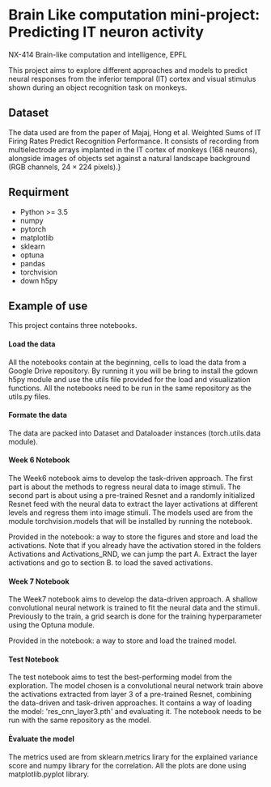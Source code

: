 # Brain Like computation mini-project: Predicting IT neuron activity
NX-414 Brain-like computation and intelligence, EPFL

This project aims to explore different approaches and models to predict neural responses from the inferior temporal (IT) cortex and visual stimulus shown during an 
object recognition task on monkeys.

## Dataset
The data used are from the paper of Majaj, Hong et al. Weighted Sums of IT Firing Rates Predict Recognition Performance. It consists of recording from multielectrode arrays implanted in the IT cortex of monkeys (168 neurons),
alongside images of objects set against a natural landscape background (RGB channels, $24\times224$ pixels).}

## Requirment
- Python >= 3.5
- numpy
- pytorch
- matplotlib
- sklearn
- optuna
- pandas
- torchvision
- down h5py

## Example of use
This project contains three notebooks. 

#### Load the data
All the notebooks contain at the beginning, cells to load the data from a Google Drive repository. 
By running it you will be bring to install the gdown h5py module and use the utils file provided for the load and visualization functions. 
All the notebooks need to be run in the same repository as the utils.py files.

#### Formate the data
The data are packed into Dataset and Dataloader instances (torch.utils.data module).  

#### Week 6 Notebook

The Week6 notebook aims to develop the task-driven approach. The first part is about the methods to regress neural data to image stimuli. The second part is about using a pre-trained Resnet and a randomly initialized Resnet feed with the neural data to extract the layer activations at different levels and regress them into image stimuli. 
The models used are from the module torchvision.models that will be installed by running the notebook.

Provided in the notebook: a way to store the figures and store and load the activations. 
Note that if you already have the activation stored in the folders Activations and Activations_RND, we can jump the part A. Extract the layer activations and go to section B. to load the saved activations.

#### Week 7 Notebook
The Week7 notebook aims to develop the data-driven approach. A shallow convolutional neural network is trained to fit the neural data and the stimuli. Previously to the train, a grid search is done for the training hyperparameter using the Optuna module. 

Provided in the notebook: a way to store and load the trained model. 

#### Test Notebook
The test notebook aims to test the best-performing model from the exploration. The model chosen is a convolutional neural network train above the activations extracted from layer 3 of a pre-trained Resnet, combining the data-driven and task-driven approaches. It contains a way of loading the model: 'res_cnn_layer3.pth' and evaluating it. 
The notebook needs to be run with the same repository as the model.

#### Èvaluate the model
The metrics used are from sklearn.metrics lirary for the explained variance score and numpy library for the correlation. All the plots are done using matplotlib.pyplot library.

